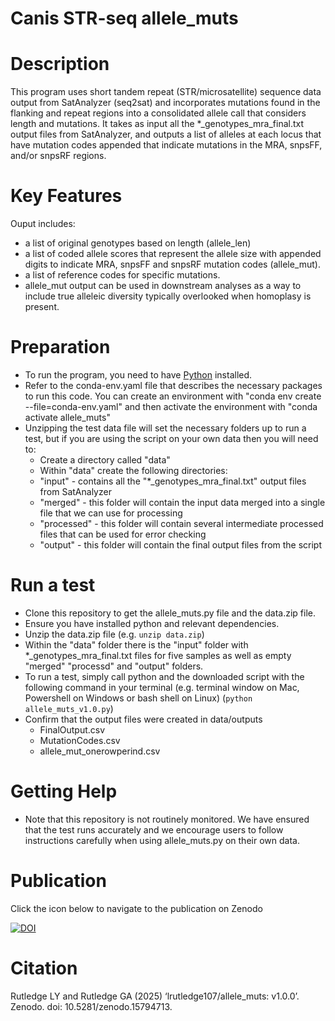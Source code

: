 # Canis STR-seq allele_muts

# Description
This program uses short tandem repeat (STR/microsatellite) sequence data output from SatAnalyzer (seq2sat) and incorporates mutations found in the flanking and repeat regions into a consolidated allele call that considers length and mutations. It takes as input all the *_genotypes_mra_final.txt output files from SatAnalyzer, and outputs a list of alleles at each locus that have mutation codes appended that indicate mutations in the MRA, snpsFF, and/or snpsRF regions. 

# Key Features
Ouput includes:
* a list of original genotypes based on length (allele_len)
* a list of coded allele scores that represent the allele size with appended digits to indicate MRA, snpsFF and snpsRF mutation codes (allele_mut).
* a list of reference codes for specific mutations.
* allele_mut output can be used in downstream analyses as a way to include true alleleic diversity typically overlooked when homoplasy is present.

# Preparation
* To run the program, you need to have [Python](https://www.python.org/downloads/) installed.
* Refer to the conda-env.yaml file that describes the necessary packages to run this code. You can create an environment with "conda env create --file=conda-env.yaml" and then activate the environment with "conda activate allele_muts" 
* Unzipping the test data file will set the necessary folders up to run a test, but if you are using the script on your own data then you will need to:
  * Create a directory called "data"
  * Within "data" create the following directories:
  *    "input" - contains all the "*_genotypes_mra_final.txt" output files from SatAnalyzer
  *    "merged" - this folder will contain the input data merged into a single file that we can use for processing 
  *    "processed" - this folder will contain several intermediate processed files that can be used for error checking
  *    "output" - this folder will contain the final output files from the script

# Run a test
* Clone this repository to get the allele_muts.py file and the data.zip file.
* Ensure you have installed python and relevant dependencies.
* Unzip the data.zip file (e.g. `unzip data.zip`)
* Within the "data" folder there is the "input" folder with *_genotypes_mra_final.txt files for five samples as well as empty "merged" "processd" and "output" folders.
* To run a test, simply call python and the downloaded script with the following command in your terminal (e.g. terminal window on Mac, Powershell on Windows or bash shell on Linux) (`python allele_muts_v1.0.py`)
* Confirm that the output files were created in data/outputs
  * FinalOutput.csv
  * MutationCodes.csv
  * allele_mut_onerowperind.csv

# Getting Help
* Note that this repository is not routinely monitored. We have ensured that the test runs accurately and we encourage users to follow instructions carefully when using allele_muts.py on their own data. 

# Publication
Click the icon below to navigate to the publication on Zenodo

[![DOI](https://zenodo.org/badge/DOI/10.5281/zenodo.15794713.svg)](https://doi.org/10.5281/zenodo.15794713)

# Citation
Rutledge LY and Rutledge GA (2025) ‘lrutledge107/allele_muts: v1.0.0’. Zenodo. doi: 10.5281/zenodo.15794713.
